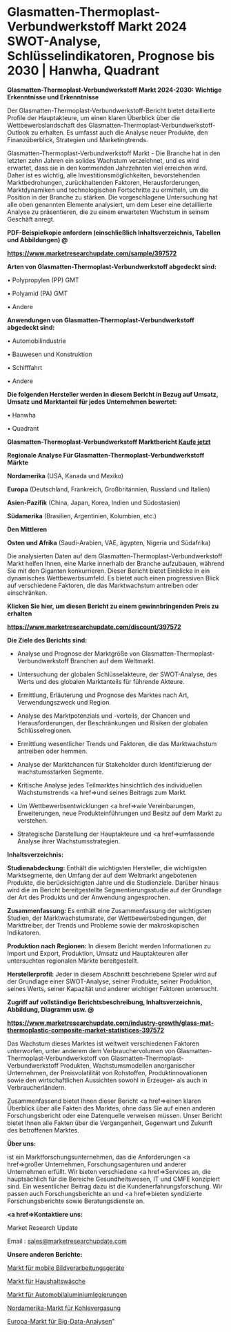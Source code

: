 # Glasmatten-Thermoplast-Verbundwerkstoff Markt 2024 SWOT-Analyse, Schlüsselindikatoren, Prognose bis 2030 | Hanwha, Quadrant

<strong>Glasmatten-Thermoplast-Verbundwerkstoff Markt 2024-2030: Wichtige Erkenntnisse und Erkenntnisse</strong>

Der Glasmatten-Thermoplast-Verbundwerkstoff-Bericht bietet detaillierte Profile der Hauptakteure, um einen klaren Überblick über die Wettbewerbslandschaft des Glasmatten-Thermoplast-Verbundwerkstoff-Outlook zu erhalten. Es umfasst auch die Analyse neuer Produkte, den Finanzüberblick, Strategien und Marketingtrends.

Glasmatten-Thermoplast-Verbundwerkstoff Markt - Die Branche hat in den letzten zehn Jahren ein solides Wachstum verzeichnet, und es wird erwartet, dass sie in den kommenden Jahrzehnten viel erreichen wird. Daher ist es wichtig, alle Investitionsmöglichkeiten, bevorstehenden Marktbedrohungen, zurückhaltenden Faktoren, Herausforderungen, Marktdynamiken und technologischen Fortschritte zu ermitteln, um die Position in der Branche zu stärken. Die vorgeschlagene Untersuchung hat alle oben genannten Elemente analysiert, um dem Leser eine detaillierte Analyse zu präsentieren, die zu einem erwarteten Wachstum in seinem Geschäft anregt.



<strong><b>PDF-Beispielkopie anfordern (einschließlich Inhaltsverzeichnis, Tabellen und Abbildungen) @ </b></strong>

<strong><a href=https://www.marketresearchupdate.com/sample/397572>

<strong>https://www.marketresearchupdate.com/sample/397572</u></a></strong></strong>



<strong>Arten von Glasmatten-Thermoplast-Verbundwerkstoff abgedeckt sind:</strong>

• Polypropylen (PP) GMT

• Polyamid (PA) GMT

• Andere



<strong>Anwendungen von Glasmatten-Thermoplast-Verbundwerkstoff abgedeckt sind:</strong>

• Automobilindustrie

• Bauwesen und Konstruktion

• Schifffahrt

• Andere



<strong>Die folgenden Hersteller werden in diesem Bericht in Bezug auf Umsatz, Umsatz und Marktanteil für jedes Unternehmen bewertet:</strong>

• Hanwha

• Quadrant



<strong>Glasmatten-Thermoplast-Verbundwerkstoff Marktbericht <a href=https://www.marketresearchupdate.com/buynow/397572>Kaufe jetzt</a></strong>



<strong>Regionale Analyse Für Glasmatten-Thermoplast-Verbundwerkstoff Märkte</strong>



<strong>Nordamerika</strong> (USA, Kanada und Mexiko)



<strong>Europa</strong> (Deutschland, Frankreich, Großbritannien, Russland und Italien)



<strong>Asien-Pazifik</strong> (China, Japan, Korea, Indien und Südostasien)



<strong>Südamerika</strong> (Brasilien, Argentinien, Kolumbien, etc.)



<strong>Den Mittleren</strong> 

<strong>Osten und Afrika</strong> (Saudi-Arabien, VAE, ägypten, Nigeria und Südafrika)

Die analysierten Daten auf dem Glasmatten-Thermoplast-Verbundwerkstoff Markt helfen Ihnen, eine Marke innerhalb der Branche aufzubauen, während Sie mit den Giganten konkurrieren. Dieser Bericht bietet Einblicke in ein dynamisches Wettbewerbsumfeld. Es bietet auch einen progressiven Blick auf verschiedene Faktoren, die das Marktwachstum antreiben oder einschränken.



<strong>Klicken Sie hier, um diesen Bericht zu einem gewinnbringenden Preis zu erhalten
</strong>

<strong><a href=https://www.marketresearchupdate.com/discount/397572>https://www.marketresearchupdate.com/discount/397572</b></u></strong></a>



<strong>Die Ziele des Berichts sind:</strong>

- Analyse und Prognose der Marktgröße von Glasmatten-Thermoplast-Verbundwerkstoff Branchen auf dem Weltmarkt.

- Untersuchung der globalen Schlüsselakteure, der SWOT-Analyse, des Werts und des globalen Marktanteils für führende Akteure.

- Ermittlung, Erläuterung und Prognose des Marktes nach Art, Verwendungszweck und Region.

- Analyse des Marktpotenzials und -vorteils, der Chancen und Herausforderungen, der Beschränkungen und Risiken der globalen Schlüsselregionen.

- Ermittlung wesentlicher Trends und Faktoren, die das Marktwachstum antreiben oder hemmen.

- Analyse der Marktchancen für Stakeholder durch Identifizierung der wachstumsstarken Segmente.

- Kritische Analyse jedes Teilmarktes hinsichtlich des individuellen Wachstumstrends <a href=>und</a> seines Beitrags zum Markt.

- Um Wettbewerbsentwicklungen <a href=>wie</a> Vereinbarungen, Erweiterungen, neue Produkteinführungen und Besitz auf dem Markt zu verstehen.

- Strategische Darstellung der Hauptakteure und <a href=>umfas</a>sende Analyse ihrer Wachstumsstrategien.



<strong>Inhaltsverzeichnis:</strong>



<strong>Studienabdeckung:</strong> Enthält die wichtigsten Hersteller, die wichtigsten Marktsegmente, den Umfang der auf dem Weltmarkt angebotenen Produkte, die berücksichtigten Jahre und die Studienziele. Darüber hinaus wird die im Bericht bereitgestellte Segmentierungsstudie auf der Grundlage der Art des Produkts und der Anwendung angesprochen.



<strong>Zusammenfassung:</strong> Es enthält eine Zusammenfassung der wichtigsten Studien, der Marktwachstumsrate, der Wettbewerbsbedingungen, der Markttreiber, der Trends und Probleme sowie der makroskopischen Indikatoren.



<strong>Produktion nach Regionen:</strong> In diesem Bericht werden Informationen zu Import und Export, Produktion, Umsatz und Hauptakteuren aller untersuchten regionalen Märkte bereitgestellt.



<strong>Herstellerprofil:</strong> Jeder in diesem Abschnitt beschriebene Spieler wird auf der Grundlage einer SWOT-Analyse, seiner Produkte, seiner Produktion, seines Werts, seiner Kapazität und anderer wichtiger Faktoren untersucht.



<strong><b>Zugriff auf vollständige Berichtsbeschreibung, Inhaltsverzeichnis, Abbildung, Diagramm usw. @ </b></strong>

<strong><a href=https://www.marketresearchupdate.com/industry-growth/glass-mat-thermoplastic-composite-market-statistices-397572>https://www.marketresearchupdate.com/industry-growth/glass-mat-thermoplastic-composite-market-statistices-397572</a></strong>

Das Wachstum dieses Marktes ist weltweit verschiedenen Faktoren unterworfen, unter anderem dem Verbrauchervolumen von Glasmatten-Thermoplast-Verbundwerkstoff von Glasmatten-Thermoplast-Verbundwerkstoff Produkten, Wachstumsmodellen anorganischer Unternehmen, der Preisvolatilität von Rohstoffen, Produktinnovationen sowie den wirtschaftlichen Aussichten sowohl in Erzeuger- als auch in Verbraucherländern.

Zusammenfassend bietet Ihnen dieser Bericht <a href=>einen</a> klaren Überblick über alle Fakten des Marktes, ohne dass Sie auf einen anderen Forschungsbericht oder eine Datenquelle verweisen müssen. Unser Bericht bietet Ihnen alle Fakten über die Vergangenheit, Gegenwart und Zukunft des betroffenen Marktes.



<strong>Über uns:</strong>

 ist ein Marktforschungsunternehmen, das die Anforderungen <a href=>großer</a> Unternehmen, Forschungsagenturen und anderer Unternehmen erfüllt. Wir bieten verschiedene <a href=>Services</a> an, die hauptsächlich für die Bereiche Gesundheitswesen, IT und CMFE konzipiert sind. Ein wesentlicher Beitrag dazu ist die Kundenerfahrungsforschung. Wir passen auch Forschungsberichte an und <a href=>bieten</a> syndizierte Forschungsberichte sowie Beratungsdienste an.



<strong><a href=>Kontaktiere uns:</a></strong>

Market Research Update

Email : sales@marketresearchupdate.com



<strong>Unsere anderen Berichte:</strong>

<a href=https://www.linkedin.com/pulse/machine-vision-mobile-devices-market-2023-2029>Markt für mobile Bildverarbeitungsgeräte</a>

<a href=https://www.linkedin.com/pulse/household-linen-market-size-trends-consumption>Markt für Haushaltswäsche</a>

<a href=https://www.linkedin.com/pulse/automotive-aluminium-alloy-market-2023-remarking>Markt für Automobilaluminiumlegierungen</a>

<a href=https://www.linkedin.com/pulse/north-america-coal-gasification-market-trends-2023-updated>Nordamerika-Markt für Kohlevergasung</a>

<a href=https://www.linkedin.com/pulse/europe-big-data-analytics-market-growth-possibilities-tyq2f/>Europa-Markt für Big-Data-Analysen</a>"
